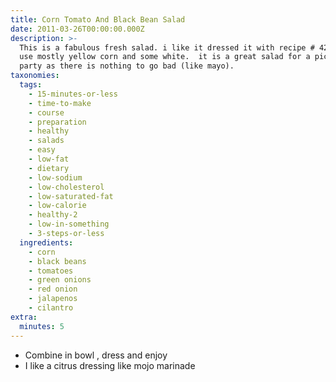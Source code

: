 ```yaml
---
title: Corn Tomato And Black Bean Salad
date: 2011-03-26T00:00:00.000Z
description: >-
  This is a fabulous fresh salad. i like it dressed it with recipe # 424387.  i
  use mostly yellow corn and some white.  it is a great salad for a picnic or
  party as there is nothing to go bad (like mayo).
taxonomies:
  tags:
    - 15-minutes-or-less
    - time-to-make
    - course
    - preparation
    - healthy
    - salads
    - easy
    - low-fat
    - dietary
    - low-sodium
    - low-cholesterol
    - low-saturated-fat
    - low-calorie
    - healthy-2
    - low-in-something
    - 3-steps-or-less
  ingredients:
    - corn
    - black beans
    - tomatoes
    - green onions
    - red onion
    - jalapenos
    - cilantro
extra:
  minutes: 5
---
```

 - Combine in bowl , dress and enjoy
 - I like a citrus dressing like mojo marinade
